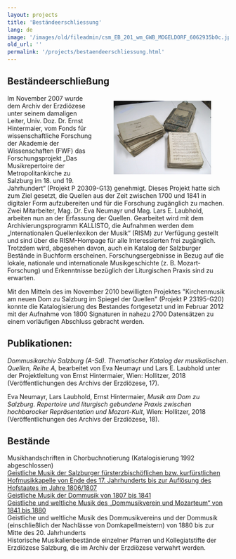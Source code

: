 ```yaml
---
layout: projects
title: 'Beständeerschliessung'
lang: de
image: '/images/old/fileadmin/csm_EB_201_wm_GWB_MOGELDORF_6062935b0c.jpg'
old_url: ''
permalink: '/projects/bestaendeerschliessung.html'
---
```


## Beständeerschließung

<div style="float: right; width: 60%">
   <figure class="figure">
      <div class="float-left">
         <img src="/images/csm_Schoepfung_3bea0cf8ba.jpg">
      </div>
     </figure>
</div>



Im November 2007 wurde dem Archiv der Erzdiözese unter seinem damaligen Leiter, Univ. Doz. Dr. Ernst Hintermaier, vom Fonds für wissenschaftliche Forschung der Akademie der Wissenschaften (FWF) das Forschungsprojekt „Das Musikrepertoire der Metropolitankirche zu Salzburg im 18. und 19. Jahrhundert“  (Projekt P 20309-G13) genehmigt. Dieses Projekt hatte sich zum Ziel gesetzt, die Quellen aus der Zeit zwischen 1700 und 1841 in digitaler Form aufzubereiten und für die Forschung zugänglich zu machen. Zwei Mitarbeiter, Mag. Dr. Eva Neumayr und Mag. Lars E. Laubhold, arbeiten nun an der Erfassung der Quellen. Gearbeitet wird mit dem Archivierungsprogramm KALLISTO, die Aufnahmen werden dem „Internationalen Quellenlexikon der Musik“ (RISM) zur Verfügung gestellt und sind über die RISM-Hompage für alle Interessierten frei zugänglich. Trotzdem wird, abgesehen davon, auch ein Katalog der Salzburger Bestände in Buchform erscheinen. Forschungsergebnisse in Bezug auf die lokale, nationale und internationale Musikgeschichte (z. B. Mozart-Forschung) und Erkenntnisse bezüglich der Liturgischen Praxis sind zu erwarten.

Mit den Mitteln des im November 2010 bewilligten Projektes "Kirchenmusik am neuen Dom zu Salzburg im Spiegel der Quellen" (Projekt P 23195-G20) konnte die Katalogisierung des Bestandes fortgesetzt und im Februar 2012 mit der Aufnahme von 1800 Signaturen in nahezu 2700 Datensätzen zu einem vorläufigen Abschluss gebracht werden. 

## Publikationen:

_Dommusikarchiv Salzburg (A-Sd). Thematischer Katalog der musikalischen. Quellen, Reihe A_, bearbeitet von Eva Neumayr und Lars E. Laubhold unter der Projektleitung von Ernst Hintermaier, Wien: Hollitzer, 2018 (Veröffentlichungen des Archivs der Erzdiözese, 17). 

Eva Neumayr, Lars Laubhold, Ernst Hintermaier, _Musik am Dom zu Salzburg. Repertoire und liturgisch gebundene Praxis zwischen hochbarocker Repräsentation und Mozart-Kult_, Wien: Hollitzer, 2018 (Veröffentlichungen des Archivs der Erzdiözese, 18).

## Bestände

Musikhandschriften in Chorbuchnotierung (Katalogisierung 1992 abgeschlossen)  
[Geistliche Musik der Salzburger fürsterzbischöflichen bzw. kurfürstlichen Hofmusikkapelle von Ende des 17. Jahrhunderts bis zur Auflösung des Hofstaates im Jahre 1806/1807](/projects/geistliche-musik-bis-1807)  
[Geistliche Musik der Dommusik von 1807 bis 1841](/projects/geistliche-musik-bis-1841)  
[Geistliche und weltliche Musik des „Dommusikverein und Mozarteum“ von 1841 bis 1880](/projects/dommusikverein-und-mozarteum-1841-1881)  
Geistliche und weltliche Musik des Dommusikvereins und der Dommusik (einschließlich der Nachlässe von Domkapellmeistern) von 1880 bis zur Mitte des 20. Jahrhunderts  
Historische Musikalienbestände einzelner Pfarren und Kollegiatstifte der Erzdiözese Salzburg, die im Archiv der Erzdiözese verwahrt werden.   
